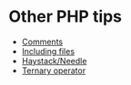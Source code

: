 # Other PHP tips

* [Comments](01-comments.md)
* [Including files](02-dir.md)
* [Haystack/Needle](03-haystack-needle.md)
* [Ternary operator](04-ternary-operator.md)

